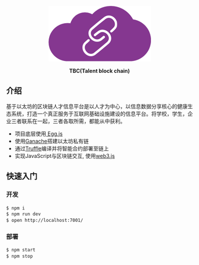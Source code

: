 <p align="center"><img src="./doc/TBC-LOGO.png" /></p>

<p align="center"><b>TBC(Talent block chain)</b></p>

## 介绍
基于以太坊的区块链人才信息平台是以人才为中心，以信息数据分享核心的健康生态系统，打造一个真正服务于互联网基础设施建设的信息平台。将学校，学生，企业三者联系在一起，三者各取所需，都能从中获利。

- 项目底层使用[ Egg.js ]( https://eggjs.org )
- 使用[Ganache](https://www.trufflesuite.com/ganache)搭建以太坊私有链
- 通过[Truffle](https://www.trufflesuite.com/truffle)编译并将智能合约部署至链上
- 实现JavaScript与区块链交互, 使用[web3.js](https://web3js.readthedocs.io/en/v1.2.8/)

## 快速入门

<!-- add docs here for user -->

### 开发

```bash
$ npm i
$ npm run dev
$ open http://localhost:7001/
```

### 部署

```bash
$ npm start
$ npm stop
```
